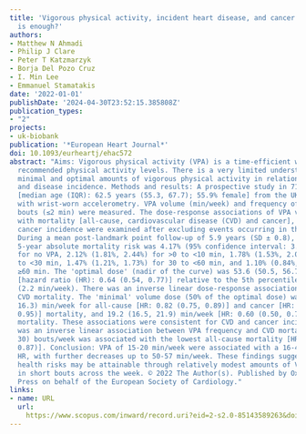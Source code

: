 ```yaml
---
title: 'Vigorous physical activity, incident heart disease, and cancer: how little
  is enough?'
authors:
- Matthew N Ahmadi
- Philip J Clare
- Peter T Katzmarzyk
- Borja Del Pozo Cruz
- I. Min Lee
- Emmanuel Stamatakis
date: '2022-01-01'
publishDate: '2024-04-30T23:52:15.385808Z'
publication_types:
- "2"
projects:
- uk-biobank
publication: '*European Heart Journal*'
doi: 10.1093/eurheartj/ehac572
abstract: "Aims: Vigorous physical activity (VPA) is a time-efficient way to achieve
  recommended physical activity levels. There is a very limited understanding of the
  minimal and optimal amounts of vigorous physical activity in relation to mortality
  and disease incidence. Methods and results: A prospective study in 71 893 adults
  [median age (IQR): 62.5 years (55.3, 67.7); 55.9% female] from the UK Biobank cohort
  with wrist-worn accelerometry. VPA volume (min/week) and frequency of short VPA
  bouts (≤2 min) were measured. The dose-response associations of VPA volume and frequency
  with mortality [all-cause, cardiovascular disease (CVD) and cancer], and CVD and
  cancer incidence were examined after excluding events occurring in the first year.
  During a mean post-landmark point follow-up of 5.9 years (SD ± 0.8), the adjusted
  5-year absolute mortality risk was 4.17% (95% confidence interval: 3.19%, 5.13%)
  for no VPA, 2.12% (1.81%, 2.44%) for >0 to <10 min, 1.78% (1.53%, 2.03%) for 10
  to <30 min, 1.47% (1.21%, 1.73%) for 30 to <60 min, and 1.10% (0.84%, 1.36%) for
  ≥60 min. The 'optimal dose' (nadir of the curve) was 53.6 (50.5, 56.7) min/week
  [hazard ratio (HR): 0.64 (0.54, 0.77)] relative to the 5th percentile reference
  (2.2 min/week). There was an inverse linear dose-response association of VPA with
  CVD mortality. The 'minimal' volume dose (50% of the optimal dose) was ∼15 (14.3,
  16.3) min/week for all-cause [HR: 0.82 (0.75, 0.89)] and cancer [HR: 0.84 (0.74,
  0.95)] mortality, and 19.2 (16.5, 21.9) min/week [HR: 0.60 (0.50, 0.72)] for CVD
  mortality. These associations were consistent for CVD and cancer incidence. There
  was an inverse linear association between VPA frequency and CVD mortality. 27 (24,
  30) bouts/week was associated with the lowest all-cause mortality [HR: 0.73 (0.62,
  0.87)]. Conclusion: VPA of 15-20 min/week were associated with a 16-40% lower mortality
  HR, with further decreases up to 50-57 min/week. These findings suggest reduced
  health risks may be attainable through relatively modest amounts of VPA accrued
  in short bouts across the week. © 2022 The Author(s). Published by Oxford University
  Press on behalf of the European Society of Cardiology."
links:
- name: URL
  url: 
    https://www.scopus.com/inward/record.uri?eid=2-s2.0-85143589263&doi=10.1093%2feurheartj%2fehac572&partnerID=40&md5=53fb6d0c411067c96c91874caf69b765
---
```

